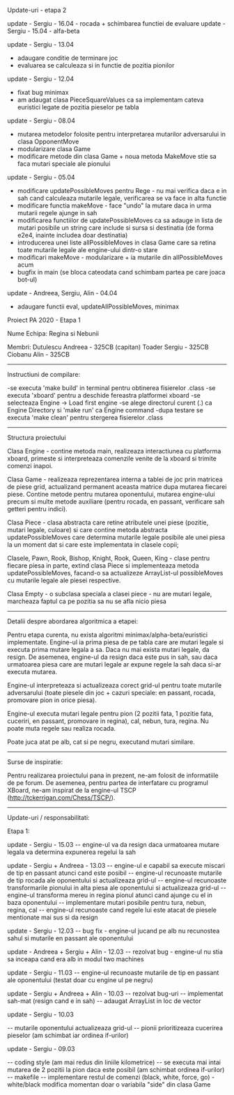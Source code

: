 Update-uri - etapa 2

update - Sergiu - 16.04 - rocada + schimbarea functiei de evaluare
update - Sergiu - 15.04 - alfa-beta

update - Sergiu - 13.04
- adaugare conditie de terminare joc
- evaluarea se calculeaza si in functie de pozitia pionilor

update - Sergiu - 12.04
- fixat bug minimax
- am adaugat clasa PieceSquareValues ca sa implementam cateva euristici legate
de pozitia pieselor pe tabla

update - Sergiu - 08.04
- mutarea metodelor folosite pentru interpretarea mutarilor adversarului in
clasa OpponentMove
- modularizare clasa Game
- modificare metode din clasa Game + noua metoda MakeMove stie sa faca mutari
speciale ale pionului

update - Sergiu - 05.04
- modificare updatePossibleMoves pentru Rege - nu mai verifica daca e in sah
	cand calculeaza mutarile legale, verificarea se va face in alta functie
- modificare functia makeMove - face "undo" la mutare daca in urma mutarii
	regele ajunge in sah
- modificarea functiilor de updatePossibleMoves ca sa adauge in lista de mutari
	posibile un string care include si sursa si destinatia (de forma e2e4,
	inainte includea doar destinatia)
- introducerea unei liste allPossibleMoves in clasa Game care sa retina toate
	mutarile legale ale engine-ului dintr-o stare
- modificari makeMove - modularizare + ia mutarile din allPossibleMoves acum
- bugfix in main (se bloca cateodata cand schimbam partea pe care joaca bot-ul)

update - Andreea, Sergiu, Alin - 04.04
- adaugare functii eval, updateAllPossibleMoves, minimax


Proiect PA 2020 - Etapa 1

Nume Echipa: Regina si Nebunii

Membri:
Dutulescu Andreea - 325CB (capitan)
Toader Sergiu - 325CB
Ciobanu Alin - 325CB

--------------------------------------------------------------------------------

Instructiuni de compilare:

-se executa 'make build' in terminal pentru obtinerea fisierelor .class
-se executa 'xboard' pentru a deschide fereastra platformei xboard
-se selecteaza Engine -> Load first engine
-se alege directorul curent (.) ca Engine Directory si 'make run' ca Engine
command
-dupa testare se executa 'make clean' pentru stergerea fisierelor .class 

--------------------------------------------------------------------------------

Structura proiectului

Clasa Engine - contine metoda main, realizeaza interactiunea cu platforma
xboard, primeste si interpreteaza comenzile venite de la xboard si trimite
comenzi inapoi.

Clasa Game - realizeaza reprezentarea interna a tablei de joc prin matricea de
piese grid, actualizand permanent aceasta matrice dupa mutarea fiecarei piese.
Contine metode pentru mutarea oponentului, mutarea engine-ului precum si multe
metode auxiliare (pentru rocada, en passant, verificare sah getteri pentru
indici).

Clasa Piece - clasa abstracta care retine atributele unei piese (pozitie, mutari
legale, culoare) si care contine metoda abstracta updatePossibleMoves care
determina mutarile legale posibile ale unei piesa la un moment dat si care este
implementata in clasele copii;

Clasele, Pawn, Rook, Bishop, Knight, Rook, Queen, King - clase pentru fiecare
piesa in parte, extind clasa Piece si implementeaza metoda updatePossibleMoves,
facand-o sa actualizeze ArrayList-ul possibleMoves cu mutarile legale ale
piesei respective.

Clasa Empty - o subclasa speciala a clasei piece - nu are mutari legale,
marcheaza faptul ca pe pozitia sa nu se afla nicio piesa

--------------------------------------------------------------------------------

Detalii despre abordarea algoritmica a etapei:

Pentru etapa curenta, nu exista algoritmi minimax/alpha-beta/euristici
implementate. Engine-ul ia prima piesa de pe tabla care are mutari legale si
executa prima mutare legala a sa. Daca nu mai exista mutari legale, da resign.
De asemenea, engine-ul da resign daca este pus in sah, sau daca urmatoarea piesa
care are mutari legale ar expune regele la sah daca si-ar executa mutarea.

Engine-ul interpreteaza si actualizeaza corect grid-ul pentru toate mutarile
adversarului (toate piesele din joc + cazuri speciale: en passant, rocada,
promovare pion in orice piesa).

Engine-ul executa mutari legale pentru pion (2 pozitii fata, 1 pozitie fata,
cuceriri, en passant, promovare in regina), cal, nebun, tura, regina.
Nu poate muta regele sau realiza rocada.

Poate juca atat pe alb, cat si pe negru, executand mutari similare.


--------------------------------------------------------------------------------

Surse de inspiratie:

Pentru realizarea proiectului pana in prezent, ne-am folosit de informatiile de
pe forum. De asemenea, pentru partea de interfatare cu programul XBoard, ne-am
inspirat de la engine-ul TSCP (http://tckerrigan.com/Chess/TSCP/).

--------------------------------------------------------------------------------

Update-uri / responsabilitati:

Etapa 1:

update - Sergiu - 15.03
-- engine-ul va da resign daca urmatoarea mutare legala va determina expunerea
regelui la sah

update - Sergiu + Andreea - 13.03
-- engine-ul e capabil sa execute miscari de tip en passant atunci cand este
posibil
-- engine-ul recunoaste mutarile de tip rocada ale oponentului si actualizeaza
grid-ul
-- engine-ul recunoaste transformarile pionului in alta piesa ale oponentului
si actualizeaza grid-ul
-- engine-ul transforma mereu in regina pionul atunci cand ajunge cu el in baza
oponentului
-- implementare mutari posibile pentru tura, nebun, regina, cal
-- engine-ul recunoaste cand regele lui este atacat de piesele mentionate mai
sus si da resign 

update - Sergiu - 12.03
-- bug fix - engine-ul jucand pe alb nu recunostea sahul si mutarile
en passant ale oponentului

update - Andreea + Sergiu + Alin - 12.03
-- rezolvat bug - engine-ul nu stia sa inceapa cand era alb in modul two
machines

update - Sergiu - 11.03
-- engine-ul recunoaste mutarile de tip en passant ale oponentului
(testat doar cu engine ul pe negru)

update - Sergiu + Andreea + Alin - 10.03
-- rezolvat bug-uri
-- implementat sah-mat (resign cand e in sah)
-- adaugat ArrayList in loc de vector

update - Sergiu - 10.03

-- mutarile oponentului actualizeaza grid-ul
-- pionii prioritizeaza cucerirea pieselor (am schimbat iar ordinea if-urilor)

update - Sergiu - 09.03

-- coding style (am mai redus din liniile kilometrice)
-- se executa mai intai mutarea de 2 pozitii la pion daca este posibil (am
schimbat ordinea if-urilor)
-- makefile
-- implementare restul de comenzi (black, white, force, go) - white/black
modifica momentan doar o variabila "side" din clasa Game
